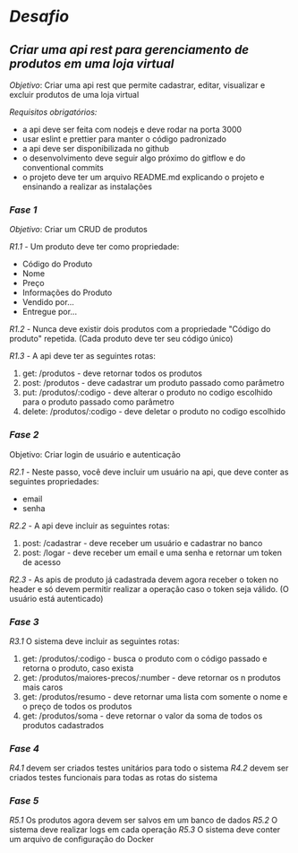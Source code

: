 # *Desafio*

## *Criar uma api rest para gerenciamento de produtos em uma loja virtual*

*Objetivo*: Criar uma api rest que permite cadastrar, editar, visualizar e excluir produtos de uma loja virtual

*Requisitos obrigatórios:*

- a api deve ser feita com nodejs e deve rodar na porta 3000
- usar eslint e prettier para manter o código padronizado
- a api deve ser disponibilizada no github
- o desenvolvimento deve seguir algo próximo do gitflow e do conventional commits
- o projeto deve ter um arquivo README.md explicando o projeto e ensinando a realizar as instalações

### *Fase 1*

*Objetivo*: Criar um CRUD de produtos

*R1.1* - Um produto deve ter como propriedade:

- Código do Produto
- Nome
- Preço
- Informações do Produto
- Vendido por...
- Entregue por...

*R1.2* - Nunca deve existir dois produtos com a propriedade "Código do produto" repetida. (Cada produto deve ter seu código único)

*R1.3* - A api deve ter as seguintes rotas:

1. get: /produtos - deve retornar todos os produtos
2. post: /produtos - deve cadastrar um produto passado como parâmetro
3. put: /produtos/:codigo - deve alterar o produto no codigo escolhido para o produto passado como parâmetro
4. delete: /produtos/:codigo - deve deletar o produto no codigo escolhido

### *Fase 2*

Objetivo: Criar login de usuário e autenticação

*R2.1* - Neste passo, você deve incluir um usuário na api, que deve conter as seguintes propriedades:

- email
- senha

*R2.2* - A api deve incluir as seguintes rotas:

1. post: /cadastrar - deve receber um usuário e cadastrar no banco
1. post: /logar - deve receber um email e uma senha e retornar um token de acesso

*R2.3* - As apis de produto já cadastrada devem agora receber o token no header e só devem permitir realizar a operação caso o token seja válido. (O usuário está autenticado)

### *Fase 3*

*R3.1* O sistema deve incluir as seguintes rotas:

1. get: /produtos/:codigo - busca o produto com o código passado e retorna o produto, caso exista
1. get: /produtos/maiores-precos/:number - deve retornar os n produtos mais caros
1. get: /produtos/resumo - deve retornar uma lista com somente o nome e o preço de todos os produtos
1. get: /produtos/soma - deve retornar o valor da soma de todos os produtos cadastrados

### *Fase 4*

*R4.1* devem ser criados testes unitários para todo o sistema
*R4.2* devem ser criados testes funcionais para todas as rotas do sistema

### *Fase 5*

*R5.1* Os produtos agora devem ser salvos em um banco de dados
*R5.2* O sistema deve realizar logs em cada operação
*R5.3* O sistema deve conter um arquivo de configuração do Docker